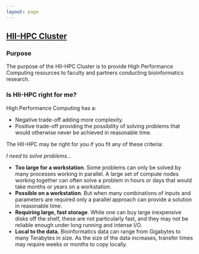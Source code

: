 ```yaml
---
layout: page
---
```


## [HII-HPC Cluster](../hii-hpc.html)

### Purpose

The purpose of the HII-HPC Cluster is to provide High Performance
Computing resources to faculty and partners conducting bioinformatics
research.

### Is HII-HPC right for me?

High Performance Computing has a:

- Negative trade-off adding more complexity.
- Positive trade-off providing the possibility of solving problems that
  would otherwise never be achieved in reasonable time.

The HII-HPC may be right for you if you fit any of these criteria:

*I need to solve problems...*

- **Too large for a workstation**. Some problems can only be solved by many processes working in parallel.
  A large set of compute nodes working together can often solve a problem
  in hours or days that would take months or years on a workstation.
- **Possible on a workstation**.
  But when many combinations of inputs and parameters are
  required only a parallel approach can provide a solution
  in reasonable time.
- **Requiring large, fast storage**. While one can buy large inexpensive disks off
  the shelf, these are not particularly fast, and they may
  not be reliable enough under long running and intense I/O.
- **Local to the data.**
  Bioinformatics data can range from Gigabytes
  to many Terabytes in size. As the size of the data increases,
  transfer times may require weeks or months to copy locally.
